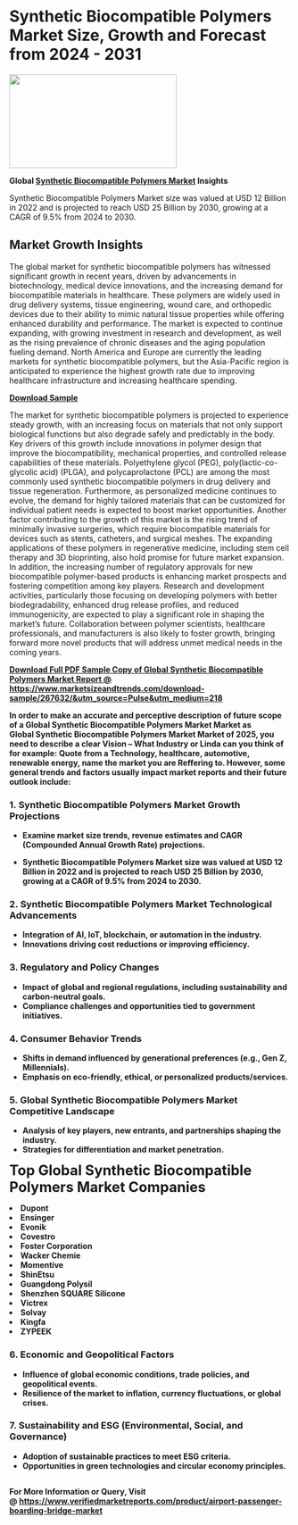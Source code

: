 <H1>Synthetic Biocompatible Polymers Market Size, Growth and Forecast from 2024 - 2031</H1><img class="aligncenter size-medium wp-image-584254" src="https://thirdeyenews.in/wp-content/uploads/2024/09/Global-Market-Research-300x168.jpeg" alt="" width="300" height="168" /><p><strong>Global&nbsp;<a href="https://www.marketsizeandtrends.com/download-sample/267632/&amp;utm_source=Pulse&amp;utm_medium=218">Synthetic Biocompatible Polymers Market</a> Insights</strong></p><p>Synthetic Biocompatible Polymers Market size was valued at USD 12 Billion in 2022 and is projected to reach USD 25 Billion by 2030, growing at a CAGR of 9.5% from 2024 to 2030.</p><p><h2>Market Growth Insights</h2> <p>The global market for synthetic biocompatible polymers has witnessed significant growth in recent years, driven by advancements in biotechnology, medical device innovations, and the increasing demand for biocompatible materials in healthcare. These polymers are widely used in drug delivery systems, tissue engineering, wound care, and orthopedic devices due to their ability to mimic natural tissue properties while offering enhanced durability and performance. The market is expected to continue expanding, with growing investment in research and development, as well as the rising prevalence of chronic diseases and the aging population fueling demand. North America and Europe are currently the leading markets for synthetic biocompatible polymers, but the Asia-Pacific region is anticipated to experience the highest growth rate due to improving healthcare infrastructure and increasing healthcare spending.</p> <p><strong><a href="#">Download Sample</a></strong></p> <p>The market for synthetic biocompatible polymers is projected to experience steady growth, with an increasing focus on materials that not only support biological functions but also degrade safely and predictably in the body. Key drivers of this growth include innovations in polymer design that improve the biocompatibility, mechanical properties, and controlled release capabilities of these materials. Polyethylene glycol (PEG), poly(lactic-co-glycolic acid) (PLGA), and polycaprolactone (PCL) are among the most commonly used synthetic biocompatible polymers in drug delivery and tissue regeneration. Furthermore, as personalized medicine continues to evolve, the demand for highly tailored materials that can be customized for individual patient needs is expected to boost market opportunities. Another factor contributing to the growth of this market is the rising trend of minimally invasive surgeries, which require biocompatible materials for devices such as stents, catheters, and surgical meshes. The expanding applications of these polymers in regenerative medicine, including stem cell therapy and 3D bioprinting, also hold promise for future market expansion. In addition, the increasing number of regulatory approvals for new biocompatible polymer-based products is enhancing market prospects and fostering competition among key players. Research and development activities, particularly those focusing on developing polymers with better biodegradability, enhanced drug release profiles, and reduced immunogenicity, are expected to play a significant role in shaping the market’s future. Collaboration between polymer scientists, healthcare professionals, and manufacturers is also likely to foster growth, bringing forward more novel products that will address unmet medical needs in the coming years.</p> <p><strong><a href="#"></p><p><span class=""><strong>Download Full PDF Sample Copy of Global Synthetic Biocompatible Polymers Market Report</strong> @ <a href="https://www.marketsizeandtrends.com/download-sample/267632/&amp;utm_source=Pulse&amp;utm_medium=218" target="_blank">https://www.marketsizeandtrends.com/download-sample/267632/&amp;utm_source=Pulse&amp;utm_medium=218</a></span></p><p>In order to make an accurate and perceptive description of future scope of a Global&nbsp;Synthetic Biocompatible Polymers Market Market as Global&nbsp;Synthetic Biocompatible Polymers Market Market of 2025, you need to describe a clear Vision &ndash; What Industry or Linda can you think of for example: Quote from a Technology, healthcare, automotive, renewable energy, name the market you are Reffering to. However, some general trends and factors usually impact market reports and their future outlook include:</p><h3>1.&nbsp;<strong>Synthetic Biocompatible Polymers Market Growth Projections</strong></h3><ul><li>Examine market size trends, revenue estimates and CAGR (Compounded Annual Growth Rate) projections.</li><li><p>Synthetic Biocompatible Polymers Market size was valued at USD 12 Billion in 2022 and is projected to reach USD 25 Billion by 2030, growing at a CAGR of 9.5% from 2024 to 2030.</p></li></ul><h3>2.&nbsp;<strong>Synthetic Biocompatible Polymers Market Technological Advancements</strong></h3><ul><li>Integration of AI, IoT, blockchain, or automation in the industry.</li><li>Innovations driving cost reductions or improving efficiency.</li></ul><h3>3.&nbsp;<strong>Regulatory and Policy Changes</strong></h3><ul><li>Impact of global and regional regulations, including sustainability and carbon-neutral goals.</li><li>Compliance challenges and opportunities tied to government initiatives.</li></ul><h3>4.&nbsp;<strong>Consumer Behavior Trends</strong></h3><ul><li>Shifts in demand influenced by generational preferences (e.g., Gen Z, Millennials).</li><li>Emphasis on eco-friendly, ethical, or personalized products/services.</li></ul><h3>5.&nbsp;<strong>Global Synthetic Biocompatible Polymers Market Competitive Landscape</strong></h3><ul><li>Analysis of key players, new entrants, and partnerships shaping the industry.</li><li>Strategies for differentiation and market penetration.</li></ul><p data-pm-slice="1 1 []"><span style="color: inherit; font-family: inherit; font-size: 25px;">Top Global Synthetic Biocompatible Polymers Market Companies</span></p><div class="" data-test-id=""><p><li>Dupont</li><li> Ensinger</li><li> Evonik</li><li> Covestro</li><li> Foster Corporation</li><li> Wacker Chemie</li><li> Momentive</li><li> ShinEtsu</li><li> Guangdong Polysil</li><li> Shenzhen SQUARE Silicone</li><li> Victrex</li><li> Solvay</li><li> Kingfa</li><li> ZYPEEK</li></p></div><h3>6.&nbsp;<strong>Economic and Geopolitical Factors</strong></h3><ul><li>Influence of global economic conditions, trade policies, and geopolitical events.</li><li>Resilience of the market to inflation, currency fluctuations, or global crises.</li></ul><h3>7.&nbsp;<strong>Sustainability and ESG (Environmental, Social, and Governance)</strong></h3><ul><li>Adoption of sustainable practices to meet ESG criteria.</li><li>Opportunities in green technologies and circular economy principles.</li></ul><h2><strong style="font-size: 14px;">For More Information or Query, Visit @&nbsp;</strong><a style="background-color: #ffffff; font-size: 14px;" href="https://www.marketsizeandtrends.com/report/synthetic-biocompatible-polymers-market/" target="_blank">https://www.verifiedmarketreports.com/product/airport-passenger-boarding-bridge-market</a></h2>
